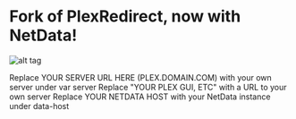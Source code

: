 # Fork of PlexRedirect, now with NetData!
![alt tag](https://i.imgur.com/ML30ZKQ.png)

Replace YOUR SERVER URL HERE (PLEX.DOMAIN.COM) with your own server under var server
Replace "YOUR PLEX GUI, ETC" with a URL to your own server 
Replace YOUR NETDATA HOST with your NetData instance under data-host
